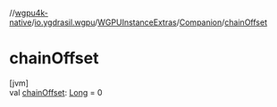 //[wgpu4k-native](../../../../index.md)/[io.ygdrasil.wgpu](../../index.md)/[WGPUInstanceExtras](../index.md)/[Companion](index.md)/[chainOffset](chain-offset.md)

# chainOffset

[jvm]\
val [chainOffset](chain-offset.md): [Long](https://kotlinlang.org/api/core/kotlin-stdlib/kotlin/-long/index.html) = 0